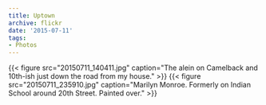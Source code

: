 ```yaml
---
title: Uptown
archive: flickr
date: '2015-07-11'
tags:
- Photos
---
```

{{< figure src="20150711_140411.jpg" caption="The alein on Camelback and 10th-ish just down the road from my house." >}}
{{< figure src="20150711_235910.jpg" caption="Marilyn Monroe. Formerly on Indian School around 20th Street. Painted over." >}}
